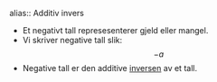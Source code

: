 alias:: Additiv invers

- Et negativt tall represesenterer gjeld eller mangel.
- Vi skriver negative tall slik: $$-a$$
- Negative tall er den additive [inversen]([[Invers]]) av et tall.